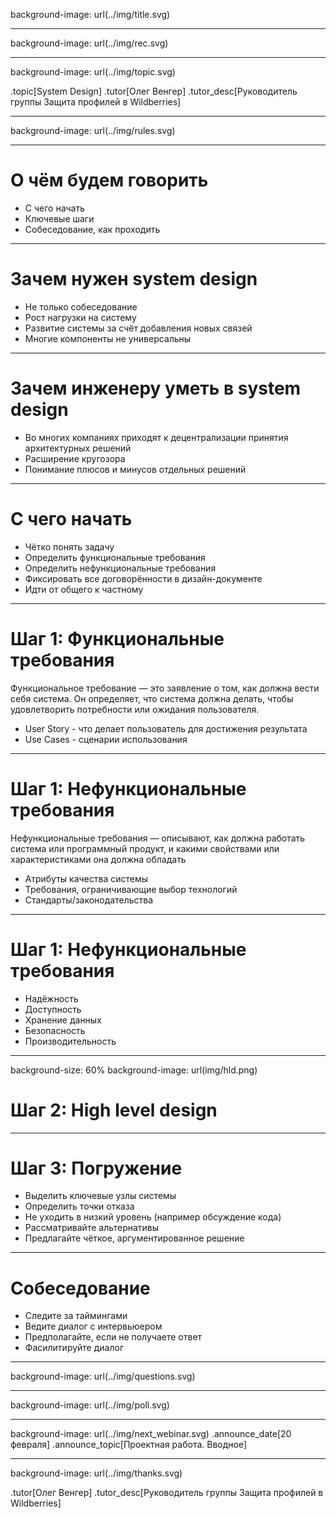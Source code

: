 background-image: url(../img/title.svg)

---

background-image: url(../img/rec.svg)

---
background-image: url(../img/topic.svg)

.topic[System Design]
.tutor[Олег Венгер]
.tutor_desc[Руководитель группы Защита профилей в Wildberries]

---

background-image: url(../img/rules.svg)

---

# О чём будем говорить

- С чего начать
- Ключевые шаги
- Собеседование, как проходить

---

# Зачем нужен system design

- Не только собеседование
- Рост нагрузки на систему
- Развитие системы за счёт добавления новых связей
- Многие компоненты не универсальны

---

# Зачем инженеру уметь в system design

- Во многих компаниях приходят к децентрализации принятия архитектурных решений
- Расширение кругозора
- Понимание плюсов и минусов отдельных решений

---

# С чего начать

- Чётко понять задачу
- Определить функциональные требования
- Определить нефункциональные требования
- Фиксировать все договорённости в дизайн-документе
- Идти от общего к частному

---

# Шаг 1: Функциональные требования

Функциональное требование — это заявление о том, как должна вести себя система. Он определяет, что система должна делать, чтобы удовлетворить потребности или ожидания пользователя.

- User Story - что делает пользователь для достижения результата
- Use Cases - сценарии использования

---

# Шаг 1: Нефункциональные требования

Нефункциональные требования — описывают, как должна работать система или программный продукт, и какими свойствами или характеристиками она должна обладать

- Атрибуты качества системы
- Требования, ограничивающие выбор технологий
- Стандарты/законодательства

---

# Шаг 1: Нефункциональные требования

- Надёжность
- Доступность
- Хранение данных
- Безопасность
- Производительность

---

background-size: 60%
background-image: url(img/hld.png)

# Шаг 2: High level design

---

# Шаг 3: Погружение

- Выделить ключевые узлы системы
- Определить точки отказа
- Не уходить в низкий уровень (например обсуждение кода)
- Рассматривайте альтернативы
- Предлагайте чёткое, аргументированное решение

---


# Собеседование

- Следите за таймингами
- Ведите диалог с интервьюером
- Предполагайте, если не получаете ответ
- Фасилитируйте диалог

---

background-image: url(../img/questions.svg)

---

background-image: url(../img/poll.svg)

---

background-image: url(../img/next_webinar.svg)
.announce_date[20 февраля]
.announce_topic[Проектная работа. Вводное]

---
background-image: url(../img/thanks.svg)

.tutor[Олег Венгер]
.tutor_desc[Руководитель группы Защита профилей в Wildberries]
